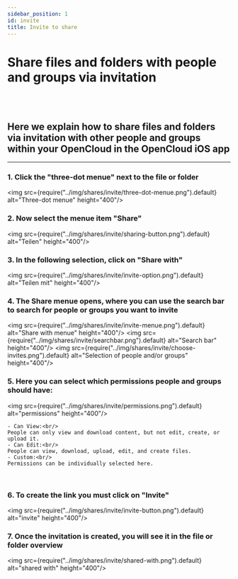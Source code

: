 ```yaml
---
sidebar_position: 1
id: invite
title: Invite to share
---
```


# Share files and folders with people and groups via invitation

<br/><br/>

## Here we explain how to share files and folders via invitation with other people and groups within your OpenCloud in the OpenCloud iOS app

---

### 1. Click the "three-dot menue" next to the file or folder

<img src={require("../img/shares/invite/three-dot-menue.png").default} alt="Three-dot menue" height="400"/> <br/>

### 2. Now select the menue item "Share"

<img src={require("../img/shares/invite/sharing-button.png").default} alt="Teilen" height="400"/> <br/>

### 3. In the following selection, click on "Share with"

<img src={require("../img/shares/invite/invite-option.png").default} alt="Teilen mit" height="400"/> <br/>

### 4. The Share menue opens, where you can use the search bar to search for people or groups you want to invite

<img src={require("../img/shares/invite/invite-menue.png").default} alt="Share with menue" height="400"/> <img
src={require("../img/shares/invite/searchbar.png").default} alt="Search bar" height="400"/> <img
src={require("../img/shares/invite/choose-invites.png").default} alt="Selection of people and/or groups" height="400"/>
<br/>

### 5. Here you can select which permissions people and groups should have:<br/>

<img src={require("../img/shares/invite/permissions.png").default} alt="permissions" height="400"/>

    - Can View:<br/>
    People can only view and download content, but not edit, create, or upload it.
    - Can Edit:<br/>
    People can view, download, upload, edit, and create files.
    - Custom:<br/>
    Permissions can be individually selected here.

<br/>

### 6. To create the link you must click on "Invite"

<img src={require("../img/shares/invite/invite-button.png").default} alt="invite" height="400"/> <br/>

### 7. Once the invitation is created, you will see it in the file or folder overview

<img src={require("../img/shares/invite/shared-with.png").default} alt="shared with" height="400"/>
